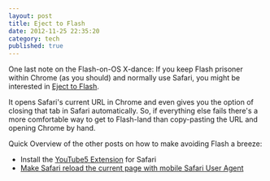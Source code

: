 ```yaml
---
layout: post
title: Eject to Flash
date: 2012-11-25 22:35:20
category: tech
published: true
---
```


One last note on the Flash-on-OS X-dance: If you keep Flash prisoner within Chrome (as you should) and normally use Safari, you might be interested in [Eject to Flash](http://www.relaxedapps.com/eject/). 

It opens Safari's current URL in Chrome and even gives you the option of closing that tab in Safari automatically. So, if everything else fails there's a more comfortable way to get to Flash-land than copy-pasting the URL and opening Chrome by hand. 

Quick Overview of the other posts on how to make avoiding Flash a breeze:

* Install the [YouTube5 Extension](http://blog.timmschoof.com/2012/07/15/html5-video-safari-os-x/) for Safari
* [Make Safari reload the current page with mobile Safari User Agent](http://blog.timmschoof.com/2012/07/15/html5-video-safari-os-x/)